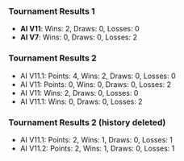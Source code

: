 
### Tournament Results 1
- **AI V11**: Wins: 2, Draws: 0, Losses: 0
- **AI V7**: Wins: 0, Draws: 0, Losses: 2

### Tournament Results 2

- AI V11.1: Points: 4, Wins: 2, Draws: 0, Losses: 0
- AI V11: Points: 0, Wins: 0, Draws: 0, Losses: 2
- AI V11: Wins: 2, Draws: 0, Losses: 0
- AI V11.1: Wins: 0, Draws: 0, Losses: 2

### Tournament Results 2 (history deleted)

- AI V11.1: Points: 2, Wins: 1, Draws: 0, Losses: 1
- AI V11.2: Points: 2, Wins: 1, Draws: 0, Losses: 1
